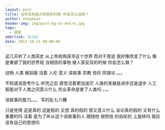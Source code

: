 ```yaml
---
layout: post
title: 当你没有能力改变的时候-你会怎么选择？
author: shaomiao
header-img: img/post-bg-os-metro.jpg
tags:
  - 随笔
abbrlink: 21143
date: 2017-10-21 00:00:00
---
```

这几天听了人类简史
从上帝视角探寻这个世界 而对于我说 我好像改变了什么 像是重塑了我的世界观 当相信的事物 被人家反驳的时候 你会怎么做？

动物 人类 被驯服 活着 人伦 意义 讲故事 宗教 信仰 阴谋论 。。。

不知道该思考什么 听完之后 感觉活着更加迷茫 人类的发展是进步还是退步 人工智能对于人类之间意义什么 农业革命是害了人类吗 
。。。

讲故事的能力。。。
 写的乱七八糟

只是觉得 这是真的 这是假的 又想 真的假的 那又意义什么 谈论真的假的 又有什么重要的吗 活着 是为了听从这个讲故事的人 跟随他 按照他 的齿轮的 上旋转吗
我应该有自己的思想吗 
